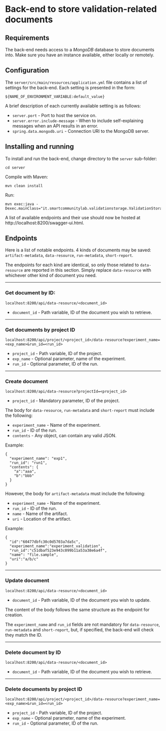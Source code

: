 # Back-end to store validation-related documents

## Requirements

The back-end needs access to a *MongoDB* database to store documents into. Make sure you have an instance available, either locally or remotely.

## Configuration

The `server/src/main/resources/application.yml` file contains a list of settings for the back-end. Each setting is presented in the form:
```
${NAME_OF_ENVIRONMENT_VARIABLE:default_value}
```

A brief description of each currently available setting is as follows:

* `server.port` - Port to host the service on.
* `server.error.include-message` - When to include self-explaining messages when an API results in an error.
* `spring.data.mongodb.uri` - Connection URI to the MongoDB server.


## Installing and running

To install and run the back-end, change directory to the `server` sub-folder:
```
cd server
```

Compile with Maven:
```
mvn clean install
```

Run:
```
mvn exec:java -Dexec.mainClass="it.smartcommunitylab.validationstorage.ValidationStorageApplication"
```

A list of available endpoints and their use should now be hosted at http://localhost:8200/swagger-ui.html.

## Endpoints

Here is a list of notable endpoints. 4 kinds of documents may be saved: `artifact-metadata`, `data-resource`, `run-metadata`, `short-report`.

The endpoints for each kind are identical, so only those related to `data-resource` are reported in this section. Simply replace `data-resource` with whichever other kind of document you need.

---

### Get document by ID:

```
localhost:8200/api/data-resource/<document_id>
```
* `document_id` - Path variable, ID of the document you wish to retrieve.

---

### Get documents by project ID
```
localhost:8200/api/project/<project_id>/data-resource?experiment_name=<exp_name>&run_id=<run_id>
```
* `project_id` - Path variable, ID of the project.
* `exp_name` - Optional parameter, name of the experiment.
* `run_id` - Optional parameter, ID of the run.

---

### Create document
```
localhost:8200/api/data-resource?projectId=<project_id>
```
* `project_id` - Mandatory parameter, ID of the project.

The body for `data-resource`, `run-metadata` and `short-report` must include the following:
* `experiment_name` - Name of the experiment.
* `run_id` - ID of the run.
* `contents` - Any object, can contain any valid JSON.

Example:
```
{
  "experiment_name": "exp1",
  "run_id": "run1",
  "contents": {
    "a":"aaa",
    "b":"bbb"
  }
}
```

However, the body for `artifact-metadata` must include the following:
* `experiment_name` - Name of the experiment.
* `run_id` - ID of the run.
* `name` - Name of the artifact.
* `uri` - Location of the artifact.

Example:
```
{
  "id":"60477dbfc30c0d5703a7da5c",
  "experiment_name":"experiment_validation",
  "run_id":"c51dbaf523e943c099b11a53a38e6a4f",
  "name": "file.sample",
  "uri":"a/b/c"
}
```

---

### Update document
```
localhost:8200/api/data-resource/<document_id>
```
* `document_id` - Path variable, ID of the document you wish to update.

The content of the body follows the same structure as the endpoint for creation.

The `experiment_name` and `run_id` fields are not mandatory for `data-resource`, `run-metadata` and `short-report`, but, if specified, the back-end will check they match the ID.

---

### Delete document by ID
```
localhost:8200/api/data-resource/<document_id>
```
* `document_id` - Path variable, ID of the document you wish to retrieve.

---

### Delete documents by project ID
```
localhost:8200/api/project/<project_id>/data-resource?experiment_name=<exp_name>&run_id=<run_id>
```
* `project_id` - Path variable, ID of the project.
* `exp_name` - Optional parameter, name of the experiment.
* `run_id` - Optional parameter, ID of the run.

